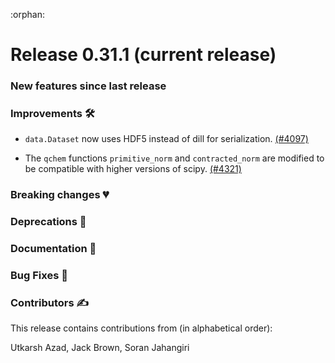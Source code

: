 :orphan:

# Release 0.31.1 (current release)

<h3>New features since last release</h3>

<h3>Improvements 🛠</h3>

* `data.Dataset` now uses HDF5 instead of dill for serialization.
  [(#4097)](https://github.com/PennyLaneAI/pennylane/pull/4097)

* The `qchem` functions `primitive_norm` and `contracted_norm` are modified to
  be compatible with higher versions of scipy.
  [(#4321)](https://github.com/PennyLaneAI/pennylane/pull/4321)

<h3>Breaking changes 💔</h3>

<h3>Deprecations 👋</h3>

<h3>Documentation 📝</h3>

<h3>Bug Fixes 🐛</h3>

<h3>Contributors ✍️</h3>

This release contains contributions from (in alphabetical order):

Utkarsh Azad,
Jack Brown,
Soran Jahangiri
